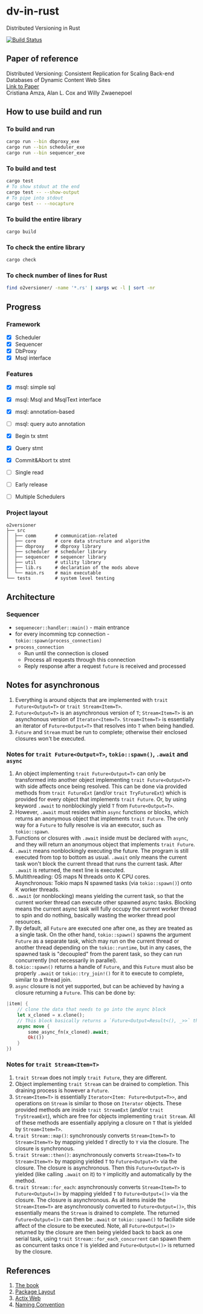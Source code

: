 # dv-in-rust
Distributed Versioning in Rust


[![Build Status][actions-badge]][actions-url]


[actions-badge]: https://github.com/lichen-liu/dv-in-rust/workflows/o2versioner-build/badge.svg
[actions-url]: https://github.com/lichen-liu/dv-in-rust/actions?query=workflow%3Ao2versioner-build


## Paper of reference
Distributed Versioning: Consistent Replication for Scaling Back-end Databases of Dynamic Content Web Sites  
[Link to Paper](https://www.eecg.utoronto.ca/~amza/papers/consistency.pdf)  
Cristiana Amza, Alan L. Cox and Willy Zwaenepoel  


## How to use build and run

### To build and run
```sh
cargo run --bin dbproxy_exe
cargo run --bin scheduler_exe
cargo run --bin sequencer_exe
```

### To build and test
```sh
cargo test
# To show stdout at the end
cargo test -- --show-output
# To pipe into stdout
cargo test -- --nocapture
```

### To build the entire library
```sh
cargo build
```

### To check the entire library
```sh
cargo check
```

### To check number of lines for Rust
```sh
find o2versioner/ -name '*.rs' | xargs wc -l | sort -nr
```

## Progress

### Framework
- [x] Scheduler
- [x] Sequencer
- [x] DbProxy
- [x] Msql interface

### Features
- [x] msql: simple sql
- [x] msql: Msql and MsqlText interface
- [x] msql: annotation-based
- [ ] msql: query auto annotation
- [x] Begin tx stmt
- [x] Query stmt
- [x] Commit&Abort tx stmt
- [ ] Single read
- [ ] Early release
- [ ] Multiple Schedulers


### Project layout
```
o2versioner
├── src  
│  ├── comm       # communication-related
│  ├── core       # core data structure and algorithm
│  ├── dbproxy    # dbproxy library
│  ├── scheduler  # scheduler library
│  ├── sequencer  # sequencer library
│  ├── util       # utility library
│  ├── lib.rs     # declaration of the mods above
│  └── main.rs    # main executable
└── tests         # system level testing
```

## Architecture

### Sequencer
- `sequenecer::handler::main()` - main entrance
- for every incomming tcp connection - `tokio::spawn(process_connection)`
- `process_connection`
  - Run until the connection is closed
  - Process all requests through this connection
  - Reply response after a request `future` is received and processed


## Notes for asynchronous
1. Everything is around objects that are implemented with `trait Future<Output=T>` or `trait Stream<Item=T>`.
2. `Future<Output=T>` is an asynchronous version of `T`; `Stream<Item=T>` is an asynchonous version of `Iterator<Item=T>`.
`Stream<Item=T>` is essentially an iterator of `Future<Output=T>` that resolves into `T` when being handled.
3. `Future` and `Stream` must be run to complete; otherwise their enclosed closures won't be executed.


### Notes for `trait Future<Output=T>`, `tokio::spawn()`, `.await` and `async`
1. An object implementing `trait Future<Output=T>` can only be transformed into another object implementing `trait Future<Output=Y>`
with side affects once being resolved. This can be done via provided methods from `trait FutureExt` (and/or `trait TryFutureExt`) which is provided for
every object that implements `trait Future`. Or, by using keyword `.await` to nonblockingly yield `T` from `Future<Output=T>`.
2. However, `.await` must resides within `async` functions or blocks, which returns an anonymous object that implements `trait Future`.
The only way for a `Future` to fully resolve is via an executor, such as `tokio::spawn`.
3. Functions or closures with `.await` inside must be declared with `async`, and they will return an anonymous object that implements `trait Future`.
4. `.await` means nonblockingly executing the future. The program is still executed from top to bottom as usual.
`.await` only means the current task won't block the current thread that runs the current task. After `.await` is returned, the next line is executed.
5. Multithreading: OS maps N threads onto K CPU cores.  
Asynchronous: Tokio maps N spawned tasks (via `tokio::spawn()`) onto K worker threads.
6. `.await` (or nonblocking) means yielding the current task, so that the current worker thread can
execute other spawned async tasks. Blocking means the current async task will fully occupy the current
worker thread to spin and do nothing, basically wasting the worker thread pool resources.
7. By default, all `Future` are executed one after one, as they are treated as a single task.
On the other hand, `tokio::spawn()` spawns the argument `Future` as a separate task, which may run on the current thread or
another thread depending on the `tokio::runtime`, but in any cases, the spawned task is "decoupled" from the
parent task, so they can run concurrently (not necessarily in parallel).
8. `tokio::spawn()` returns a handle of `Future`, and this `Future` must also be properly `.await` or `tokio::try_join!()` for it to execute to complete,
similar to a thread join.
9. `async` closure is not yet supported, but can be achieved by having a closure returning a `Future`. This can be done by:
```rust
|item| {
    // clone the data that needs to go into the async block
    let x_cloned = x.clone();
    // This block basically returns a `Future<Output=Result<(), _>>` that captures the actions enclosed
    async move {
        some_async_fn(x_cloned).await;
        Ok(())
    }
})
```

### Notes for `trait Stream<Item=T>`
1. `trait Stream` does not imply `trait Future`, they are different.
2. Object implementing `trait Stream` can be drained to completion. This draining process is however a `Future`.
3. `Stream<Item=T>` is essentially `Iterator<Item: Future<Output=T>>`, and operations on `Stream` is similar to those on `Iterator` objects.
These provided methods are inside `trait StreamExt` (and/or `trait TryStreamExt`), which are free for objects implementing `trait Stream`.
All of these methods are essentially applying a closure on `T` that is yielded by `Stream<Item=T>`.
4. `trait Stream::map()`: synchronously converts `Stream<Item=T>` to `Stream<Item=Y>` by mapping yielded `T` directly to `Y` via the closure. The closure is synchronous.
5. `trait Stream::then()`: asynchronously converts `Stream<Item=T>` to `Stream<Item=Y>` by mapping yielded `T` to `Future<Output=Y>` via the closure. The closure is asynchronous. Then this `Future<Output=Y>` is yielded (like calling `.await` on it) to `Y` implicitly and automatically by the method.
6. `trait Stream::for_each`: asynchronously converts `Stream<Item=T>` to `Future<Output=()>` by mapping yielded `T` to `Future<Output=()>` via the closure. The closure is asynchronous. As all items inside the `Stream<Item=T>` are asynchronously converted to `Future<Output=()>`, this essentially means the `Stream` is drained to complete. The returned `Future<Output=()>` can then be `.await` or `tokio::spawn()` to faciliate side affect of the closure to be executed. Note, all `Future<Output=()>` returned by the closure are then being yielded back to back as one serial task, using `trait Stream::for_each_concurrent` can spawn them as concurrent tasks once `T` is yielded and `Future<Output=()>` is returned by the closure.


## References
1. [The book](https://doc.rust-lang.org/book/title-page.html)  
2. [Package Layout](https://doc.rust-lang.org/cargo/guide/project-layout.html)  
3. [Actix Web](https://actix.rs/docs/getting-started/)
4. [Naming Convention](https://doc.rust-lang.org/1.0.0/style/style/naming/README.html)
